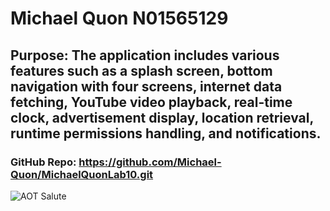 # Michael Quon N01565129
## Purpose: The application includes various features such as a splash screen, bottom navigation with four screens, internet data fetching, YouTube video playback, real-time clock, advertisement display, location retrieval, runtime permissions handling, and notifications.
### GitHub Repo: https://github.com/Michael-Quon/MichaelQuonLab10.git
![AOT Salute](https://i.pinimg.com/originals/bc/16/9e/bc169e7fe6857e876b3eef8994a38847.jpg)